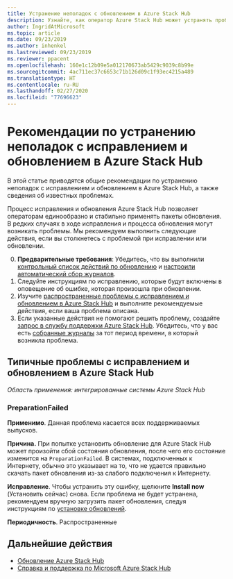 ```yaml
---
title: Устранение неполадок с обновлением в Azure Stack Hub
description: Узнайте, как оператор Azure Stack Hub может устранять проблемы с обновлением, чтобы как можно скорее вернуть Azure Stack Hub в эксплуатацию.
author: IngridAtMicrosoft
ms.topic: article
ms.date: 09/23/2019
ms.author: inhenkel
ms.lastreviewed: 09/23/2019
ms.reviewer: ppacent
ms.openlocfilehash: 160e1c12b09e5a012170673ab5429c9039c8b99e
ms.sourcegitcommit: 4ac711ec37c6653c71b126d09c1f93ec4215a489
ms.translationtype: HT
ms.contentlocale: ru-RU
ms.lasthandoff: 02/27/2020
ms.locfileid: "77696623"
---
```

# <a name="best-practices-for-troubleshooting-azure-stack-hub-patch-and-update-issues"></a>Рекомендации по устранению неполадок с исправлением и обновлением в Azure Stack Hub

В этой статье приводятся общие рекомендации по устранению неполадок с исправлением и обновлением в Azure Stack Hub, а также сведения об известных проблемах.


Процесс исправления и обновления Azure Stack Hub позволяет операторам единообразно и стабильно применять пакеты обновления. В редких случаях в ходе исправления и процесса обновления могут возникать проблемы. Мы рекомендуем выполнить следующие действия, если вы столкнетесь с проблемой при исправлении или обновлении.

0. **Предварительные требования**: Убедитесь, что вы выполнили [контрольный список действий по обновлению](release-notes-checklist.md) и [настроили автоматический сбор журналов](azure-stack-configure-automatic-diagnostic-log-collection.md).
1. Следуйте инструкциям по исправлению, которые будут включены в оповещение об ошибке, которая произошла при обновлении.
2. Изучите [распространенные проблемы с исправлением и обновлением в Azure Stack Hub](#common-azure-stack-hub-patch-and-update-issues) и выполните рекомендуемые действия, если ваша проблема описана.
3. Если указанные действия не помогают решить проблему, создайте [запрос в службу поддержки Azure Stack Hub](azure-stack-help-and-support-overview.md). Убедитесь, что у вас есть [собранные журналы](https://docs.microsoft.com/azure-stack/operator/azure-stack-configure-on-demand-diagnostic-log-collection) за тот период времени, в который возникла проблема.

## <a name="common-azure-stack-hub-patch-and-update-issues"></a>Типичные проблемы с исправлением и обновлением в Azure Stack Hub

*Область применения: интегрированные системы Azure Stack Hub*

### <a name="preparationfailed"></a>PreparationFailed

**Применимо**. Данная проблема касается всех поддерживаемых выпусков.

**Причина.** При попытке установить обновление для Azure Stack Hub может произойти сбой состояния обновления, после чего его состояние изменится на `PreparationFailed`. В системах, подключенных к Интернету, обычно это указывает на то, что не удается правильно скачать пакет обновления из-за слабого подключения к Интернету. 

**Исправление**. Чтобы устранить эту ошибку, щелкните **Install now** (Установить сейчас) снова. Если проблема не будет устранена, рекомендуем вручную загрузить пакет обновления, следуя инструкциям по [установке обновлений](azure-stack-apply-updates.md?#install-updates-and-monitor-progress).

**Периодичность**. Распространенные

## <a name="next-steps"></a>Дальнейшие действия

- [Обновление Azure Stack Hub](azure-stack-updates.md)  
- [Справка и поддержка по Microsoft Azure Stack Hub](azure-stack-help-and-support-overview.md)
